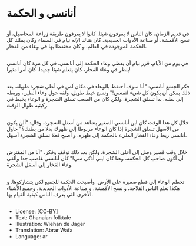 # أنانسي و الحكمة

##
في قديم الزمان، كان الناس لا يعرفون شيئا. كانوا لا يعرفون طريقة زراعة المحاصيل، أو نسج الأقمشة، أو صناعة الأدوات الحديدية. كان هناك الإله نيام في السماء وكان يملك كل الحكمة الموجودة في العالم. و كان محتفظا بها في وعاء من الفخار.

##
في يوم من الأيام، قرر نيام أن يعطي وعاء الحكمة إلى أنانسي. في كل مرة كان أنانسي ينظر في وعاء الفخار، كان يتعلم شيئا جديدا. كان أمرا مثيرا!

##
فكر الجشع أنانسي: "أنا سوف أحتفظ بالوعاء في مكان آمن في أعلى شجرة طويلة. بعد ذلك يمكن أن يكون كل شيء لنفسي!" ونسج خيط طويل، ولفه حول وعاء الطين، وربطه إلى بطنه. بدأ تسلق الشجرة. ولكن كان من الصعب تسلق الشجرة و الوعاء يخبط في ركبتيه طوال الوقت.

##
خلال كل هذا الوقت كان ابن أنانسي الصغير يشاهد من أسفل الشجرة. وقال: "ألن يكون من الأسهل تسلق الشجرة إذا كان الوعاء مربوطا إلى ظهرك بدلا من بطنك؟" حاول أنانسي ربط وعاء الفخار المليء بالحكمة إلى ظهره، و أصبح فعلا تسلق الشجرة أسهل.

##
خلال وقت قصير وصل إلى أعلى الشجرة. ولكن بعد ذلك توقف وفكر، "أنا من المفترض أن أكون صاحب كل الحكمة، وهنا كان ابني أذكى مني!" كان أنانسي غاضب جدا وألقى وعاء الفخار إلى أسفل الشجرة.

##
تحطم الوعاء إلى قطع صغيرة على الأرض. وأصبحت الحكمة للجميع لكي يتشاركوها. و هكذا تعلم الناس الفلاحة، و نسج الأقمشة، و صناعة الأدوات الحديدية، وجميع الأشياء الأخرى التي يعرف الناس كيفية القيام بها.

##
* License: [CC-BY]
* Text: Ghanaian folktale
* Illustration: Wiehan de Jager
* Translation: Abrar Wafa
* Language: ar
